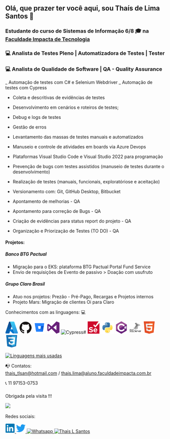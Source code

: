## Olá, que prazer ter você aqui, sou Thaís de Lima Santos 👋

### Estudante do curso de **Sistemas de Informação** 6/8 :mortar_board: na <a href = "https://www.impacta.edu.br" target = "_blank"> Faculdade Impacta de Tecnologia </a>


### :computer: Analista de Testes Pleno | Automatizadora de Testes | Tester
### :computer: Analista de Qualidade de Software | QA - Quality Assurance  

_ Automação de testes com C# e Selenium Webdriver
_ Automação de testes com Cypress
- Coleta e descritivas de evidências de testes
- Desenvolvimento em cenários e roteiros de testes;
- Debug e logs de testes
- Gestão de erros
- Levantamento das massas de testes manuais e automatizados
- Manuseio e controle de atividades em boards via Azure Devops
- Plataformas Visual Studio Code e Visual Studio 2022 para programação
- Prevenção de bugs com testes assistidos (manuseio de testes durante o desenvolvimento)
- Realização de testes (manuais, funcionais, exploratóriose e aceitação)
- Versionamento com: Git, GitHub Desktop, Bitbucket

- Apontamento de melhorias - QA
- Apontamento para correção de Bugs - QA
- Criação de evidências para status report do projeto - QA
- Organização e Priorização de Testes (TO DO) - QA

#### Projetos:

##### Banco BTG Pactual
- Migração para o EKS: plataforma BTG Pactual Portal Fund Service
- Envio de requisições de Evento de passivo > Doação com usufruto
##### Grupo Claro Brasil
- Atuo nos projetos: Prezão - Pré-Pago, Recargas e Projetos internos
- Projeto Mars: Migração de clientes Oi para Claro



Conhecimentos com as linguagens: :computer:



<img aling= center alt= "Azure" height= "40" width= "40" src= "https://github.com/devicons/devicon/blob/master/icons/azure/azure-original.svg"></img>
<img aling= center alt= "Github" height= "40" width= "40" src= "https://github.com/devicons/devicon/blob/master/icons/github/github-original.svg"></img>
<img aling= center alt= "Bitbucket" height= "40" width= "40" src= "https://github.com/devicons/devicon/blob/master/icons/bitbucket/bitbucket-original.svg"></img>
<img aling= center alt= "VSCode" height= "40" width= "40" src= "https://raw.githubusercontent.com/devicons/devicon/master/icons/visualstudio/visualstudio-plain.svg"></img>
<img aling= center alt= "Cypress#" height= "40" width= "40" src= "https://encrypted-tbn0.gstatic.com/images?q=tbn:ANd9GcQWmbqMA0xoE1ibgbLRk-0mf8JJFkpJ7ah_oiweOE_JFKr6zxXh7jIKuZ220m0e5o8IaoA&usqp=CAU"></img>
<img aling= center alt= "Selenium" height= "40" width= "40" src= "https://github.com/devicons/devicon/blob/master/icons/selenium/selenium-original.svg"></img>
<img aling= center alt= "Python" height= "40" width= "40" src= "https://raw.githubusercontent.com/devicons/devicon/master/icons/python/python-original.svg"></img>
<img aling= center alt= "C#" height= "40" width= "40" src= "https://github.com/devicons/devicon/blob/master/icons/csharp/csharp-original.svg"></img>
<img aling= center alt= "SQL" height= "40" width= "40" src= "https://raw.githubusercontent.com/devicons/devicon/master/icons/microsoftsqlserver/microsoftsqlserver-plain-wordmark.svg"></img>
<img aling= center alt= "HTML" height= "40" width= "40" src= "https://raw.githubusercontent.com/devicons/devicon/master/icons/html5/html5-original.svg"></img>
<img aling= center alt= "CSS" height= "40" width= "40" src= "https://raw.githubusercontent.com/devicons/devicon/master/icons/css3/css3-original.svg"></img> 




[![Linguagens mais usadas](https://github-readme-stats.vercel.app/api/top-langs/?username=thaistlsantos&layout=compact)](https://github.com/anuraghazra/github-readme-stats)





:mailbox_with_no_mail: Contatos:  
thais_tlsan@hotmail.com / thais.lima@aluno.faculdadeimpacta.com.br

:telephone_receiver:  11 97153-0753</p>


<!--
-->
###
<p aling = "center"> Obrigada pela visita !!! </p>
<p aling = "center">   <img alingn="center" src="https://profile-counter.glitch.me/SeuPerfildoGitHub/count.svg" /></p>



<p aling = "center"> Redes sociais: </p>
<a href = "https://www.linkedin.com/in/thaistlsantos/" target = "_blank">
<img aling= center alt= "Thais L Santos" height= "30" width= "30" src= "https://raw.githubusercontent.com/devicons/devicon/master/icons/linkedin/linkedin-original.svg">
</a>

<a href = "https://twitter.com/ThaisTlsantos" target = "_blank">
<img aling= center alt= "@thaistlsantos" height= "30" width= "30" src= "https://raw.githubusercontent.com/devicons/devicon/master/icons/twitter/twitter-original.svg">
</a>

<a href = "https://api.whatsapp.com/send?phone=5511971530753&text=Ol%C3%A1%2C%20tudo%20bem%3F" target = "_blank">
<img aling= center alt= "Whatsapp" height= "32" width= "32" src= "https://i.pinimg.com/originals/d9/d9/7d/d9d97d48264770f85d35c208f279152c.png">
</a>

<a href = "https://www.instagram.com/thaistlsantos/ " target = "_blank">
<img aling= center alt= "Thais L Santos" height= "30" width= "30" src= "https://imagepng.org/wp-content/uploads/2017/08/instagram-icone-icon-1.png">
</a>